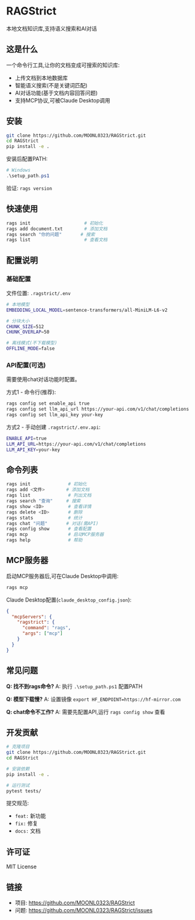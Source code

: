 ﻿# RAGStrict

本地文档知识库,支持语义搜索和AI对话

## 这是什么

一个命令行工具,让你的文档变成可搜索的知识库:
- 上传文档到本地数据库
- 智能语义搜索(不是关键词匹配)
- AI对话功能(基于文档内容回答问题)
- 支持MCP协议,可被Claude Desktop调用

## 安装

```bash
git clone https://github.com/MOONL0323/RAGStrict.git
cd RAGStrict
pip install -e .
```

安装后配置PATH:
```powershell
# Windows
.\setup_path.ps1
```

验证: `rags version`

## 快速使用

```bash
rags init                    # 初始化
rags add document.txt        # 添加文档
rags search "你的问题"       # 搜索
rags list                    # 查看文档
```

## 配置说明

### 基础配置

文件位置: `.ragstrict/.env`

```bash
# 本地模型
EMBEDDING_LOCAL_MODEL=sentence-transformers/all-MiniLM-L6-v2

# 分块大小
CHUNK_SIZE=512
CHUNK_OVERLAP=50

# 离线模式(不下载模型)
OFFLINE_MODE=false
```

### API配置(可选)

需要使用chat对话功能时配置。

方式1 - 命令行(推荐):
```bash
rags config set enable_api true
rags config set llm_api_url https://your-api.com/v1/chat/completions
rags config set llm_api_key your-key
```

方式2 - 手动创建 `.ragstrict/.env.api`:
```bash
ENABLE_API=true
LLM_API_URL=https://your-api.com/v1/chat/completions
LLM_API_KEY=your-key
```

## 命令列表

```bash
rags init              # 初始化
rags add <文件>        # 添加文档
rags list              # 列出文档
rags search "查询"     # 搜索
rags show <ID>         # 查看详情
rags delete <ID>       # 删除
rags stats             # 统计
rags chat "问题"       # 对话(需API)
rags config show       # 查看配置
rags mcp               # 启动MCP服务器
rags help              # 帮助
```

## MCP服务器

启动MCP服务器后,可在Claude Desktop中调用:

```bash
rags mcp
```

Claude Desktop配置(`claude_desktop_config.json`):
```json
{
  "mcpServers": {
    "ragstrict": {
      "command": "rags",
      "args": ["mcp"]
    }
  }
}
```

## 常见问题

**Q: 找不到rags命令?**
A: 执行 `.\setup_path.ps1` 配置PATH

**Q: 模型下载慢?**
A: 设置镜像 `export HF_ENDPOINT=https://hf-mirror.com`

**Q: chat命令不工作?**
A: 需要先配置API,运行 `rags config show` 查看

## 开发贡献

```bash
# 克隆项目
git clone https://github.com/MOONL0323/RAGStrict.git
cd RAGStrict

# 安装依赖
pip install -e .

# 运行测试
pytest tests/
```

提交规范:
- `feat:` 新功能
- `fix:` 修复
- `docs:` 文档

## 许可证

MIT License

## 链接

- 项目: https://github.com/MOONL0323/RAGStrict
- 问题: https://github.com/MOONL0323/RAGStrict/issues
